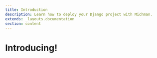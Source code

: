 ```yaml
---
title: Introduction
description: Learn how to deploy your Django project with Michman.
extends: _layouts.documentation
section: content
---
```


# Introducing!
